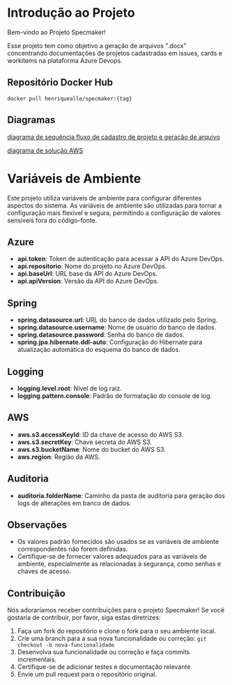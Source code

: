 # Introdução ao Projeto

Bem-vindo ao Projeto Specmaker!

Esse projeto tem como objetivo a geração de arquivos ".docx" concentrando documentações de projetos cadastradas em issues, cards e workitems na plataforma Azure Devops.




## Repositório Docker Hub

`docker pull henriquealle/specmaker:{tag}`

## Diagramas

[diagrama de sequência fluxo de cadastro de projeto e geração de arquivo](https://drive.google.com/file/d/1shpBywoFNjILWZyreorw9lIspLK9flC5/view?usp=sharing)

[diagrama de solução AWS](https://drive.google.com/file/d/1suLsfd0dejxweVO0nlnCjDst0ZbZBHJZ/view?usp=sharing)



# Variáveis de Ambiente

Este projeto utiliza variáveis de ambiente para configurar diferentes aspectos do sistema. As variáveis de ambiente são utilizadas para tornar a configuração mais flexível e segura, permitindo a configuração de valores sensíveis fora do código-fonte.

## Azure

- **api.token**: Token de autenticação para acessar a API do Azure DevOps.
- **api.repositorio**: Nome do projeto no Azure DevOps.
- **api.baseUrl**: URL base da API do Azure DevOps.
- **api.apiVersion**: Versão da API do Azure DevOps.

## Spring

- **spring.datasource.url**: URL do banco de dados utilizado pelo Spring.
- **spring.datasource.username**: Nome de usuário do banco de dados.
- **spring.datasource.password**: Senha do banco de dados.
- **spring.jpa.hibernate.ddl-auto**: Configuração do Hibernate para atualização automática do esquema do banco de dados.

## Logging

- **logging.level.root**: Nível de log raiz.
- **logging.pattern.console**: Padrão de formatação do console de log.

## AWS

- **aws.s3.accessKeyId**: ID da chave de acesso do AWS S3.
- **aws.s3.secretKey**: Chave secreta do AWS S3.
- **aws.s3.bucketName**: Nome do bucket do AWS S3.
- **aws.region**: Região da AWS.

## Auditoria

- **auditoria.folderName**: Caminho da pasta de auditoria para geração dos logs de alterações em banco de dados.

## Observações

- Os valores padrão fornecidos são usados se as variáveis de ambiente correspondentes não forem definidas.
- Certifique-se de fornecer valores adequados para as variáveis de ambiente, especialmente as relacionadas à segurança, como senhas e chaves de acesso.


## Contribuição

Nós adoraríamos receber contribuições para o projeto Specmaker! Se você gostaria de contribuir, por favor, siga estas diretrizes:

1. Faça um fork do repositório e clone o fork para o seu ambiente local.
2. Crie uma branch para a sua nova funcionalidade ou correção: `git checkout -b nova-funcionalidade`
3. Desenvolva sua funcionalidade ou correção e faça commits incrementais.
4. Certifique-se de adicionar testes e documentação relevante.
5. Envie um pull request para o repositório original.